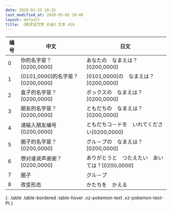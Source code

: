 ```yaml
---
date: 2020-02-25 20:25
last_modified_at: 2020-03-05 19:46
layout: default
title: 《精灵宝可梦 白金》文本 416
---
```

| 编号 | 中文 | 日文 |
| ---- | ---- | ---- |
| 0 | 你的名字是？[0200,0000] | あなたの　なまえは？[0200,0000] |
| 1 | [0101,0000]的名字是？[0200,0000] | [0101,0000]の　なまえは？[0200,0000] |
| 2 | 盒子的名字是？[0200,0000] | ボックスの　なまえは？[0200,0000] |
| 3 | 朋友的名字是？[0200,0000] | ともだちの　なまえは？[0200,0000] |
| 4 | 请输入朋友编号[0200,0000] | ともだちコ－ドを　いれてください[0200,0000] |
| 5 | 圈子的名字是？[0200,0000] | グル－プの　なまえは？[0200,0000] |
| 6 | 想对谁说声谢谢？[0200,0000] | ありがとうと　つたえたい　あいては？[0200,0000] |
| 7 | 圈子 | グル－プ |
| 8 | 改变形态 | かたちを　かえる |
{: .table .table-bordered .table-hover .xz-pokemon-text .xz-pokemon-text-Pt }